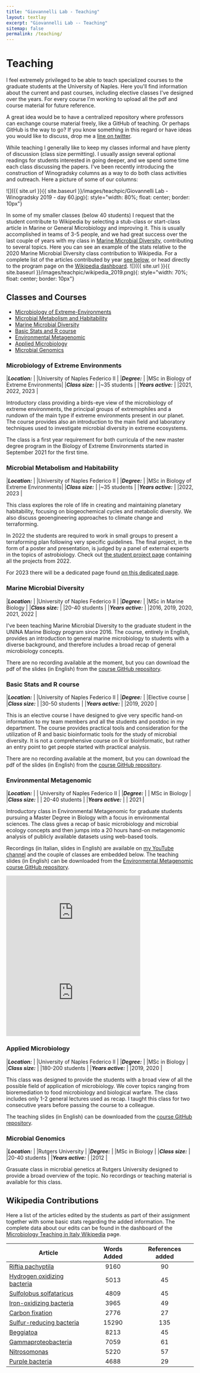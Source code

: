 ```yaml
---
title: "Giovannelli Lab - Teaching"
layout: textlay
excerpt: "Giovannelli Lab -- Teaching"
sitemap: false
permalink: /teaching/
---
```


# Teaching

I feel extremely privileged to be able to teach specialized courses to the graduate students at the University of Naples. Here you'll find information about the current and past courses, including elective classes I've designed over the years. For every course I'm working to upload all the pdf and course material for future reference.

A great idea would be to have a centralized repository where professors can exchange course material freely, like a GitHub of teaching. Or perhaps GitHub is the way to go? If you know something in this regard or have ideas you would like to discuss, drop me a [line on twitter](https://twitter.com/d_giovannelli).

While teaching I generally like to keep my classes informal and have plenty of discussion (class size permitting). I usually assign several optional readings for students interested in going deeper, and we spend some time each class discussing the papers. I've been recently introducing the construction of Winogradsky columns as a way to do both class activities and outreach. Here a picture of some of our columns:

![]({{ site.url }}{{ site.baseurl }}/images/teachpic/Giovannelli Lab - Winogradsky 2019 - day 60.jpg){: style="width: 80%; float: center; border: 10px"}

In some of my smaller classes (below 40 students) I request that the student contribute to Wikipedia by selecting a stub-class or start-class article in Marine or General Microbiology and improving it. This is usually accomplished in teams of 3-5 people, and we had great success over the last couple of years with my class in [Marine Microbial Diversity](#marine-microbial-diversity), contributing to several topics. Here you can see an example of the stats relative to the 2020 Marine Microbial Diversity class contribution to Wikipedia. For a complete list of the articles contributed by year [see below](#wikipedia-contributions), or head directly to the program page on the [Wikipedia dashboard](https://outreachdashboard.wmflabs.org/campaigns/microbiology_teaching_in_italy/programs).
![]({{ site.url }}{{ site.baseurl }}/images/teachpic/wikipedia_2019.png){: style="width: 70%; float: center; border: 10px"}


## Classes and Courses

- [Microbiology of Extreme-Environments](#microbiology-of-extreme-environments)
- [Microbial Metabolism and Habitability](#microbial-metabolism-and-habitability)
- [Marine Microbial Diversity](#marine-microbial-diversity)
- [Basic Stats and R course](#basic-stats-and-r-course)
- [Environmental Metagenomic](#environmental-metagenomic)
- [Applied Microbiology](#applied-microbiology)
- [Microbial Genomics](#microbial-genomics)


### Microbiology of Extreme Environments

|_**Location:**_ | |University of Naples Federico II |
|_**Degree:**_ | |MSc in Biology of Extreme Environments|
|_**Class size:**_ | |~35 students |
|_**Years active:**_ | |2021, 2022, 2023 |

Introductory class providing a birds-eye view of the microbiology of extreme environments, the principal groups of extremophiles and a rundown of the main type if extreme environments present in our planet. The course provides also an introduction to the main field and laboratory techniques used to investigate microbial diversity in extreme ecosystems.

The class is a first year requirement for both curricula of the new master degree program in the Biology of Extreme Environments started in September 2021 for the first time.

### Microbial Metabolism and Habitability
|_**Location:**_ | |University of Naples Federico II |
|_**Degree:**_ | |MSc in Biology of Extreme Environments|
|_**Class size:**_ | |~35 students |
|_**Years active:**_ | |2022, 2023 |

This class explores the role of life in creating and maintaining planetary habitability, focusing on biogeochemical cycles and metabolic diversity. We also discuss geoengineering approaches to climate change and terraforming.

In 2022 the students are required to work in small groups to present a terraforming plan following very specific guidelines. The final project, in the form of a poster and presentation, is judged by a panel of external experts in the topics of astrobiology. Check out [the student project page](terraforming.md) containing all the projects from 2022.

For 2023 there will be a dedicated page found [on this dedicated page](habproject.md).


### Marine Microbial Diversity

|_**Location:**_ | |University of Naples Federico II |
|_**Degree:**_ | |MSc in Marine Biology |
|_**Class size:**_ | |20-40 students |
|_**Years active:**_ | |2016, 2019, 2020, 2021, 2022 |

I've been teaching Marine Microbial Diversity to the graduate student in the UNINA Marine Biology program since 2016. The course, entirely in English, provides an introduction to general marine microbiology to students with a diverse background, and therefore includes a broad recap of general microbiology concepts.

There are no recording available at the moment, but you can download the pdf of the slides (in English) from the [course GitHub repository](https://github.com/dgiovannelli/unina_marinemicro).


### Basic Stats and R course

|_**Location:**_ | |University of Naples Federico II |
|_**Degree:**_ | |Elective course |
|_**Class size:**_ | |30-50 students |
|_**Years active:**_ | |2019, 2020 |

This is an elective course I have designed to give very specific hand-on information to my team members and all the students and postdoc in my department. The course provides practical tools and consideration for the utilization of R and basic bioinformatic tools for the study of microbial diversity. It is not a comprehensive course on R or bioinformatic, but rather an entry point to get people started with practical analysis.

There are no recording available at the moment, but you can download the pdf of the slides (in English) from the [course GitHub repository](https://github.com/dgiovannelli/).

### Environmental Metagenomic

|_**Location:**_ | | University of Naples Federico II |
|_**Degree:**_ | | MSc in Biology |
|_**Class size:**_ | | 20-40 students |
|_**Years active:**_ | | 2021 |

Introductory class in Environmental Metagenomic for graduate students pursuing a Master Degree in Biology with a focus in environmental sciences. The class gives a recap of basic microbiology and microbial ecology concepts and then jumps into a 20 hours hand-on metagenomic analysis of publicly available datasets using web-based tools.

Recordings (in Italian, slides in English) are available on [my YouTube channel](https://youtube.com/playlist?list=PLqL0M7QST8bgnvCixkVGBlEBl_TcasR9c) and the couple of classes are embedded below. The teaching slides (in English) can be downloaded from the [Environmental Metagenomic course GitHub repository](https://github.com/dgiovannelli/unina_envmetagenomic).

<iframe width="360" height="215" src="https://www.youtube.com/embed/pR86w0p5G_U" title="YouTube video player" frameborder="0" allow="accelerometer; autoplay; clipboard-write; encrypted-media; gyroscope; picture-in-picture" allowfullscreen></iframe>

<iframe width="360" height="215" src="https://www.youtube.com/embed/0D59u7Y5i2Q" title="YouTube video player" frameborder="0" allow="accelerometer; autoplay; clipboard-write; encrypted-media; gyroscope; picture-in-picture" allowfullscreen></iframe>

### Applied Microbiology

|_**Location:**_ | |University of Naples Federico II |
|_**Degree:**_ | |MSc in Biology |
|_**Class size:**_ | |180-200 students |
|_**Years active:**_ | |2019, 2020 |

This class was designed to provide the students with a broad view of all the possible field of application of microbiology. We cover topics ranging from bioremediation to food microbiology and biological warfare. The class includes only 1-2 general lectures used as recap. I taught this class for two consecutive years before passing the course to a colleague.

The teaching slides (in English) can be downloaded from the [course GitHub repository](https://github.com/dgiovannelli/).

### Microbial Genomics

|_**Location:**_ | |Rutgers University |
|_**Degree:**_ | |MSc in Biology |
|_**Class size:**_ | |20-40 students |
|_**Years active:**_ | |2012 |

Grasuate class in microbial genetics at Rutgers University designed to provide a broad overview of the topic. No recordings or teaching material is available for this class.

## Wikipedia Contributions

Here a list of the articles edited by the students as part of their assignment together with some basic stats regarding the added information. The complete data about our edits can be found in the dashboard of the [Microbiology Teaching in Italy Wikipedia](https://outreachdashboard.wmflabs.org/campaigns/microbiology_teaching_in_italy/programs) page.

|Article	|Words Added |References added|
|--|:--:|:--:|
|[Riftia pachyptila](https://en.wikipedia.org/wiki/Riftia_pachyptila) |9160	|90	|
|[Hydrogen oxidizing bacteria](https://en.wikipedia.org/wiki/Hydrogen_oxidizing_bacteria) |5013	|45
|[Sulfolobus solfataricus](https://en.wikipedia.org/wiki/Sulfolobus_solfataricus) | 4809	|45	|
|[Iron-oxidizing bacteria](https://en.wikipedia.org/wiki/Iron-oxidizing_bacteria) |3965	|49	|
|[Carbon fixation](https://en.wikipedia.org/wiki/Carbon_fixation) | 2776	|27	|
|[Sulfur-reducing bacteria](https://en.wikipedia.org/wiki/Sulfur-reducing_bacteria) |15290	|135	|
|[Beggiatoa](https://en.wikipedia.org/wiki/Beggiatoa) | 8213	|45	|
|[Gammaproteobacteria](https://en.wikipedia.org/wiki/Gammaproteobacteria) |7059	|61	|
|[Nitrosomonas](https://en.wikipedia.org/wiki/Nitrosomonas) |5220	|57	|
|[Purple bacteria](https://en.wikipedia.org/wiki/Purple_bacteria) |4688	|29 |


<br />
<br />
